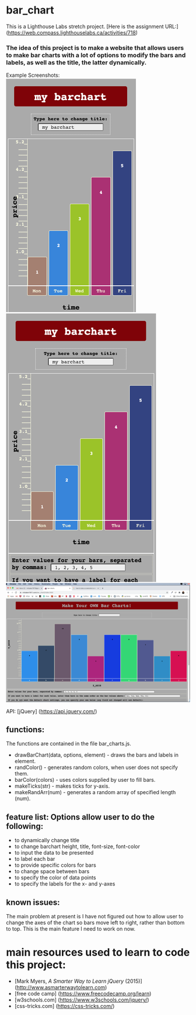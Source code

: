 # bar_chart
This is a Lighthouse Labs stretch project.
[Here is the assignment URL:] (https://web.compass.lighthouselabs.ca/activities/718)
### The idea of this project is to make a website that allows users to make bar charts with a lot of options to modify the bars and labels, as well as the title, the latter dynamically.

Example Screenshots:
![screen shot for Galaxy 5](./images/barchart_galaxy.png)
![screen shot for iPhone X](./images/barchart_iphone.png)
![screen shot for iMac](./images/barchart_iMac.png)

API: [jQuery] (https://api.jquery.com/)

## functions:
The functions are contained in the file bar_charts.js.
  * drawBarChart(data, options, element) - draws the bars and labels in element.
  * randColor() - generates random colors, when user does not specify them.
  * barColor(colors) - uses colors supplied by user to fill bars.
  * makeTicks(str) - makes ticks for y-axis.
  * makeRandArr(num) - generates a random array of specified length (num).

## feature list: Options allow user to do the following:
  * to dynamically change title
  * to change barchart height, title, font-size, font-color
  * to input the data to be presented
  * to label each bar
  * to provide specific colors for bars
  * to change space between bars
  * to specify the color of data points
  * to specify the labels for the x- and y-axes

## known issues:
The main problem at present is I have not figured out how to allow user to change the axes of the chart so bars move left to right, rather than bottom to top.
This is the main feature I need to work on now.

# main resources used to learn to code this project:
  * [Mark Myers, _A Smarter Way to Learn jQuery_ (2015)] (http://www.asmarterwaytolearn.com)
  * [free code camp] (https://www.freecodecamp.org/learn)
  * [w3schools.com] (https://www.w3schools.com/jquery/)
  * [css-tricks.com] (https://css-tricks.com/)

